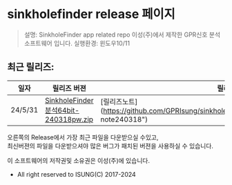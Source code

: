 # sinkholefinder release 페이지
> 설명: SinkholeFinder app related repo  이성(주)에서 제작한 GPR신호 분석 소프트웨어 입니다. 
> 실행환경: 윈도우10/11

## 최근 릴리즈:
| 일자 | 릴리즈 버젼 | 릴리즈정보 |
|-----------|----------|-----------|
| 24/5/31 | [SinkholeFinder분석64bit-240318pw.zip](https://github.com/GPRIsung/sinkholefinder/releases/download/v1.0.240318/SinkholeFinder.64bit-240318pw.zip, "Download 240318")|[릴리즈노트] (https://github.com/GPRIsung/sinkholefinder/releases/tag/v1.0.240318,"Release note240318") |


오른쪽의 Release에서 가장 최근 파일을 다운받으실 수있고,   
최신버젼의 파일을 다운받으셔야 많은 버그가 패치된 버젼을 사용하실 수 있습니다.  


이 소프트웨어의 저작권및 소유권은 이성(주)에 있습니다.
- All right reserved to ISUNG(C) 2017-2024
  
